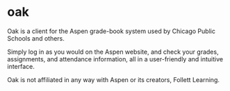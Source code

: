 # oak
Oak is a client for the Aspen grade-book system used by Chicago Public Schools and others.

Simply log in as you would on the Aspen website, and check your grades, assignments, and attendance information, all in a user-friendly and intuitive interface.

Oak is not affiliated in any way with Aspen or its creators, Follett Learning.
